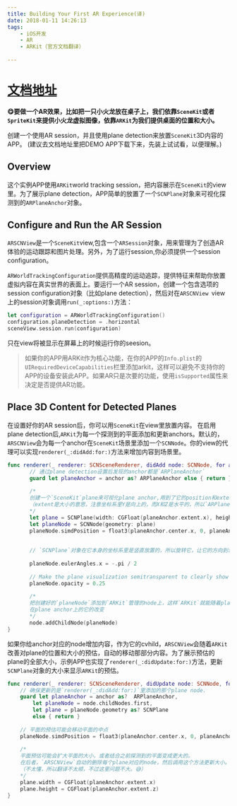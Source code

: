 ```yaml
---
title: Building Your First AR Experience(译)
date: 2018-01-11 14:26:13
tags: 
	- iOS开发 
	- AR
	- ARKit（官方文档翻译）
	
---
```


# [文档地址](https://developer.apple.com/documentation/arkit/building_your_first_ar_experience)

**😋要做一个AR效果，比如把一只小火龙放在桌子上，我们依靠`SceneKit`或者`SpriteKit`来提供小火龙虚拟图像，依靠`ARKit`为我们提供桌面的位置和大小。**

创建一个使用AR session，并且使用plane detection来放置`SceneKit`3D内容的APP。
(建议去文档地址里把DEMO APP下载下来，先装上试试看，以便理解。)

## Overview

这个实例APP使用`ARKit`world tracking session，把内容展示在`SceneKit`的view里。为了展示plane detection，APP简单的放置了一个`SCNPlane`对象来可视化探测到的`ARPlaneAnchor`对象。

## Configure and Run the AR Session

`ARSCNView`是一个`SceneKit`view,包含一个`ARSession`对象，用来管理为了创造AR体验的运动跟踪和图片处理。另外，为了运行session,你必须提供一个session configuration。

`ARWorldTrackingConfiguration`提供高精度的运动追踪，提供特征来帮助你放置虚拟内容在真实世界的表面上。要运行一个AR session，创建一个包含选项的session configuration对象（比如plane detection），然后对在`ARSCNView `view上的session对象调用`run(_:options:)`方法：

```swift
let configuration = ARWorldTrackingConfiguration()
configuration.planeDetection = .horizontal
sceneView.session.run(configuration)
```

只在view将被显示在屏幕上的时候运行你的seesion。
> 如果你的APP用ARKit作为核心功能，在你的APP的`Info.plist`的`UIRequiredDeviceCapabilities`栏里添加arkit，这样可以避免不支持你的APP的设备安装此APP。如果AR只是次要的功能，使用`isSupported`属性来决定是否提供AR功能。

## Place 3D Content for Detected Planes

在设置好你的AR session后，你可以用`SceneKit`在view里放置内容。
在启用plane detection后,`ARKit`为每一个探测到的平面添加和更新anchors。默认的，`ARSCNView`会为每一个anchor在`SceneKit`场景里添加一个`SCNNode`。你的view的代理可以实现`renderer(_:didAdd:for:)`方法来增加内容到场景里。

```swift
func renderer(_ renderer: SCNSceneRenderer, didAdd node: SCNNode, for anchor: ARAnchor) {
       // 通过plane detection设置后发现的anchor都是`ARPlaneAnchor`
       guard let planeAnchor = anchor as? ARPlaneAnchor else { return }
       
       /*
       创建一个`SceneKit`plane来可视化plane anchor,用到了它的position和extent
       （extent是大小的意思，注意坐标系里Y是向上的，而X和Z是水平的，所以`ARPlaneAnchor`只赋值了X和Z）
       */
       let plane = SCNPlane(width: CGFloat(planeAnchor.extent.x), height: CGFloat(planeAnchor.extent.z))
       let planeNode = SCNNode(geometry: plane)
       planeNode.simdPosition = float3(planeAnchor.center.x, 0, planeAnchor.center.z)
       
       
       // `SCNPlane`对象在它本身的坐标系里是竖直放置的，所以旋转它，让它的方向到水平上来
       
       planeNode.eulerAngles.x = -.pi / 2
       
       // Make the plane visualization semitransparent to clearly show real-world placement.
       planeNode.opacity = 0.25
       
       /*
       把创建好的`planeNode`添加到`ARKit`管理的node上，这样`ARKit`就能随着plane的预估持续跟踪
       在plane anchor上的它的改变
       */
       node.addChildNode(planeNode)
}
```

如果你给anchor对应的node增加内容，作为它的cvhild，`ARSCNView`会随着`ARKit`改善对plane的位置和大小的预估，自动的移动那部分内容。为了展示预估的plane的全部大小，示例APP也实现了`renderer(_:didUpdate:for:)`方法，更新`SCNPlane`对象的大小来显示`ARKit`的预估。

```swift
func renderer(_ renderer: SCNSceneRenderer, didUpdate node: SCNNode, for anchor: ARAnchor) {
    // 确保更新的是`renderer(_:didAdd:for:)`里添加的那个plane node.
    guard let planeAnchor = anchor as?  ARPlaneAnchor,
        let planeNode = node.childNodes.first,
        let plane = planeNode.geometry as? SCNPlane
        else { return }
    
    // 平面的预估可能会移动平面的中点
    planeNode.simdPosition = float3(planeAnchor.center.x, 0, planeAnchor.center.z)
    
    /*
    平面预估可能会扩大平面的大小，或者结合之前探测到的平面变成更大的。
    在后者，`ARSCNView`自动的删除每个plane对应的node，然后调用这个方法更新大小。
    （不太懂，所以翻译不太顺，不过这里问题不大。😅）
    */
    plane.width = CGFloat(planeAnchor.extent.x)
    plane.height = CGFloat(planeAnchor.extent.z)
}
```